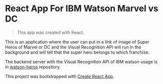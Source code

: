 # React App For IBM Watson Marvel vs DC

> This app was created with React.

This is an application where the user can put in a link of image of Super Heros of Marvel or DC and the Visual Recognition API will run in the background and will tell that the super hero belongs to which franchise.

The backend server with the Visual Recognition API of IBM watson usage is in [watson-heros](https://github.com/thakursaurabh1998/watson-heros) repository.

This project was bootstrapped with [Create React App](https://github.com/facebookincubator/create-react-app).

